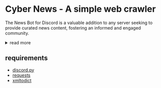 # Cyber News - A simple web crawler
The News Bot for Discord is a valuable addition to any server seeking to provide curated news content, fostering an informed and engaged community.

<details>
  <summary>read more</summary>

  <p>
    The News Bot for Discord is a reliable and responsible bot that brings the latest news updates directly to your Discord server. It utilizes a web crawler mechanism to collect information from RSS feeds of various websites at user-defined intervals. The bot captures essential details such as news headlines, image links, and additional information, and seamlessly publishes them to a designated announcements channel using a configured webhook.
  </p>
  <p>
    With its automated functionality, the bot ensures that your community stays informed about the latest news and developments. The announcements channel acts as a centralized hub for sharing news, allowing users to engage in discussions and stay up-to-date with relevant information. The bot's design promotes trust and reliability by consistently delivering timely and accurate news updates.
  </p>
</details>


## requirements 
 - [discord.py](https://github.com/Rapptz/discord.py)
 - [requests](https://github.com/psf/requests)
 - [xmltodict](https://github.com/martinblech/xmltodict)
